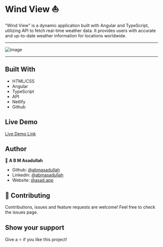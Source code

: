 # Wind View ⛵️

"Wind View" is a dynamic application built with Angular and TypeScript, utilizing API to fetch real-time weather data. It provides users with accurate and up-to-date weather information for locations worldwide.

<hr/>

![image](https://github.com/user-attachments/assets/d2848fff-6e35-47d0-988a-3db880a7a207)

<hr />

## Built With

- HTML/CSS
- Angular
- TypeScript
- API
- Netlify
- Github

## Live Demo

[Live Demo Link](https://wind-view.netlify.app/)

## Author

👤 **A B M Asadullah**

- Github: [@abmasadullah](https://github.com/abmasadullah)
- Linkedin: [@abmasadullah](https://www.linkedin.com/in/abmasadullah)
- Website: [@asad.app](https://asad.app/)


## 🤝 Contributing

Contributions, issues and feature requests are welcome!
Feel free to check the issues page.

## Show your support

Give a ⭐️ if you like this project!
